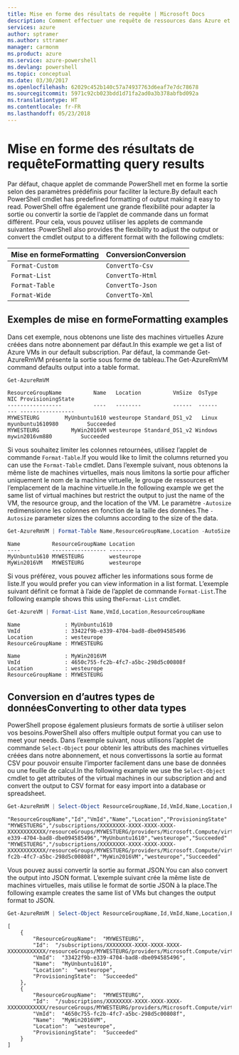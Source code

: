 ```yaml
---
title: Mise en forme des résultats de requête | Microsoft Docs
description: Comment effectuer une requête de ressources dans Azure et mettre en forme les résultats.
services: azure
author: sptramer
ms.author: sttramer
manager: carmonm
ms.product: azure
ms.service: azure-powershell
ms.devlang: powershell
ms.topic: conceptual
ms.date: 03/30/2017
ms.openlocfilehash: 62029c452b140c57a74937763d6eaf7e7dc78678
ms.sourcegitcommit: 5971c92cb023bdd1d71fa2ad0a3b378abfbd092a
ms.translationtype: HT
ms.contentlocale: fr-FR
ms.lasthandoff: 05/23/2018
---
```

# <a name="formatting-query-results"></a><span data-ttu-id="137c8-103">Mise en forme des résultats de requête</span><span class="sxs-lookup"><span data-stu-id="137c8-103">Formatting query results</span></span>

<span data-ttu-id="137c8-104">Par défaut, chaque applet de commande PowerShell met en forme la sortie selon des paramètres prédéfinis pour faciliter la lecture.</span><span class="sxs-lookup"><span data-stu-id="137c8-104">By default each PowerShell cmdlet has predefined formatting of output making it easy to read.</span></span>  <span data-ttu-id="137c8-105">PowerShell offre également une grande flexibilité pour adapter la sortie ou convertir la sortie de l’applet de commande dans un format différent. Pour cela, vous pouvez utiliser les applets de commande suivantes :</span><span class="sxs-lookup"><span data-stu-id="137c8-105">PowerShell also provides the flexibility to adjust the output or convert the cmdlet output to a different format with the following cmdlets:</span></span>

| <span data-ttu-id="137c8-106">Mise en forme</span><span class="sxs-lookup"><span data-stu-id="137c8-106">Formatting</span></span>      | <span data-ttu-id="137c8-107">Conversion</span><span class="sxs-lookup"><span data-stu-id="137c8-107">Conversion</span></span>       |
|-----------------|------------------|
| `Format-Custom` | `ConvertTo-Csv`  |
| `Format-List`   | `ConvertTo-Html` |
| `Format-Table`  | `ConvertTo-Json` |
| `Format-Wide`   | `ConvertTo-Xml`  |

## <a name="formatting-examples"></a><span data-ttu-id="137c8-108">Exemples de mise en forme</span><span class="sxs-lookup"><span data-stu-id="137c8-108">Formatting examples</span></span>

<span data-ttu-id="137c8-109">Dans cet exemple, nous obtenons une liste des machines virtuelles Azure créées dans notre abonnement par défaut.</span><span class="sxs-lookup"><span data-stu-id="137c8-109">In this example we get a list of Azure VMs in our default subscription.</span></span>  <span data-ttu-id="137c8-110">Par défaut, la commande Get-AzureRmVM présente la sortie sous forme de tableau.</span><span class="sxs-lookup"><span data-stu-id="137c8-110">The Get-AzureRmVM command defaults output into a table format.</span></span>

```powershell
Get-AzureRmVM
```

```
ResourceGroupName          Name   Location          VmSize  OsType              NIC ProvisioningState
-----------------          ----   --------          ------  ------              --- -----------------
MYWESTEURG        MyUnbuntu1610 westeurope Standard_DS1_v2   Linux myunbuntu1610980         Succeeded
MYWESTEURG          MyWin2016VM westeurope Standard_DS1_v2 Windows   mywin2016vm880         Succeeded
```

<span data-ttu-id="137c8-111">Si vous souhaitez limiter les colonnes retournées, utilisez l’applet de commande `Format-Table`.</span><span class="sxs-lookup"><span data-stu-id="137c8-111">If you would like to limit the columns returned you can use the `Format-Table` cmdlet.</span></span> <span data-ttu-id="137c8-112">Dans l’exemple suivant, nous obtenons la même liste de machines virtuelles, mais nous limitons la sortie pour afficher uniquement le nom de la machine virtuelle, le groupe de ressources et l’emplacement de la machine virtuelle.</span><span class="sxs-lookup"><span data-stu-id="137c8-112">In the following example we get the same list of virtual machines but restrict the output to just the name of the VM, the resource group, and the location of the VM.</span></span>  <span data-ttu-id="137c8-113">Le paramètre `-Autosize` redimensionne les colonnes en fonction de la taille des données.</span><span class="sxs-lookup"><span data-stu-id="137c8-113">The `-Autosize` parameter sizes the columns according to the size of the data.</span></span>

```powershell
Get-AzureRmVM | Format-Table Name,ResourceGroupName,Location -AutoSize
```

```
Name          ResourceGroupName Location
----          ----------------- --------
MyUnbuntu1610 MYWESTEURG        westeurope
MyWin2016VM   MYWESTEURG        westeurope
```

<span data-ttu-id="137c8-114">Si vous préférez, vous pouvez afficher les informations sous forme de liste.</span><span class="sxs-lookup"><span data-stu-id="137c8-114">If you would prefer you can view information in a list format.</span></span> <span data-ttu-id="137c8-115">L’exemple suivant définit ce format à l’aide de l’applet de commande `Format-List`.</span><span class="sxs-lookup"><span data-stu-id="137c8-115">The following example shows this using the`Format-List` cmdlet.</span></span>

```powershell
Get-AzureVM | Format-List Name,VmId,Location,ResourceGroupName
```

```
Name              : MyUnbuntu1610
VmId              : 33422f9b-e339-4704-bad8-dbe094585496
Location          : westeurope
ResourceGroupName : MYWESTEURG

Name              : MyWin2016VM
VmId              : 4650c755-fc2b-4fc7-a5bc-298d5c00808f
Location          : westeurope
ResourceGroupName : MYWESTEURG
```

## <a name="converting-to-other-data-types"></a><span data-ttu-id="137c8-116">Conversion en d’autres types de données</span><span class="sxs-lookup"><span data-stu-id="137c8-116">Converting to other data types</span></span>

<span data-ttu-id="137c8-117">PowerShell propose également plusieurs formats de sortie à utiliser selon vos besoins.</span><span class="sxs-lookup"><span data-stu-id="137c8-117">PowerShell also offers multiple output format you can use to meet your needs.</span></span>  <span data-ttu-id="137c8-118">Dans l’exemple suivant, nous utilisons l’applet de commande `Select-Object` pour obtenir les attributs des machines virtuelles créées dans notre abonnement, et nous convertissons la sortie au format CSV pour pouvoir ensuite l’importer facilement dans une base de données ou une feuille de calcul.</span><span class="sxs-lookup"><span data-stu-id="137c8-118">In the following example we use the `Select-Object` cmdlet to get attributes of the virtual machines in our subscription and and convert the output to CSV format for easy import into a database or spreadsheet.</span></span>

```powershell
Get-AzureRmVM | Select-Object ResourceGroupName,Id,VmId,Name,Location,ProvisioningState | ConvertTo-Csv -NoTypeInformation
```

```
"ResourceGroupName","Id","VmId","Name","Location","ProvisioningState"
"MYWESTUERG","/subscriptions/XXXXXXXX-XXXX-XXXX-XXXX-XXXXXXXXXXXX/resourceGroups/MYWESTUERG/providers/Microsoft.Compute/virtualMachines/MyUnbuntu1610","33422f9b-e339-4704-bad8-dbe094585496","MyUnbuntu1610","westeurope","Succeeded"
"MYWESTUERG","/subscriptions/XXXXXXXX-XXXX-XXXX-XXXX-XXXXXXXXXXXX/resourceGroups/MYWESTUERG/providers/Microsoft.Compute/virtualMachines/MyWin2016VM","4650c755-fc2b-4fc7-a5bc-298d5c00808f","MyWin2016VM","westeurope","Succeeded"
```

<span data-ttu-id="137c8-119">Vous pouvez aussi convertir la sortie au format JSON.</span><span class="sxs-lookup"><span data-stu-id="137c8-119">You can also convert the output into JSON format.</span></span>  <span data-ttu-id="137c8-120">L’exemple suivant crée la même liste de machines virtuelles, mais utilise le format de sortie JSON à la place.</span><span class="sxs-lookup"><span data-stu-id="137c8-120">The following example creates the same list of VMs but changes the output format to JSON.</span></span>

```powershell
Get-AzureRmVM | Select-Object ResourceGroupName,Id,VmId,Name,Location,ProvisioningState | ConvertTo-Json
```

```
[
    {
        "ResourceGroupName":  "MYWESTEURG",
        "Id":  "/subscriptions/XXXXXXXX-XXXX-XXXX-XXXX-XXXXXXXXXXXX/resourceGroups/MYWESTEURG/providers/Microsoft.Compute/virtualMachines/MyUnbuntu1610",
        "VmId":  "33422f9b-e339-4704-bad8-dbe094585496",
        "Name":  "MyUnbuntu1610",
        "Location":  "westeurope",
        "ProvisioningState":  "Succeeded"
    },
    {
        "ResourceGroupName":  "MYWESTEURG",
        "Id":  "/subscriptions/XXXXXXXX-XXXX-XXXX-XXXX-XXXXXXXXXXXX/resourceGroups/MYWESTEURG/providers/Microsoft.Compute/virtualMachines/MyWin2016VM",
        "VmId":  "4650c755-fc2b-4fc7-a5bc-298d5c00808f",
        "Name":  "MyWin2016VM",
        "Location":  "westeurope",
        "ProvisioningState":  "Succeeded"
    }
]
```
